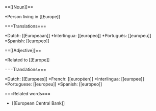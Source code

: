 ==[[Noun]]==

*Person living in [[Europe]]

===Translations===

*Dutch: [[Europeaan]]
*Interlingua: [[europeo]]
*Português: [[europeu]]
*Spanish: [[europeo]]

==[[Adjective]]==

*Related to [[Europe]]

===Translations===

*Dutch: [[Europees]]
*French: [[européen]]
*Interlingua: [[europee]]
*Portuguese: [[europeu]]
*Spanish: [[europeo]]

===Related words===

* [[European Central Bank]]